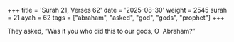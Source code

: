 +++
title = 'Surah 21, Verses 62'
date = '2025-08-30'
weight = 2545
surah = 21
ayah = 62
tags = ["abraham", "asked", "god", "gods", "prophet"]
+++

They asked, “Was it you who did this to our gods, O  Abraham?”